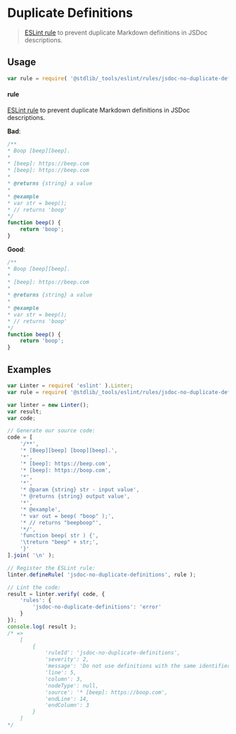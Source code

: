 # Duplicate Definitions

> [ESLint rule][eslint-rules] to prevent duplicate Markdown definitions in JSDoc descriptions.

<section class="intro">

</section>

<!-- /.intro -->

<section class="usage">

## Usage

```javascript
var rule = require( '@stdlib/_tools/eslint/rules/jsdoc-no-duplicate-definitions' );
```

#### rule

[ESLint rule][eslint-rules] to prevent duplicate Markdown definitions in JSDoc descriptions.

**Bad**:

<!-- eslint-disable stdlib/jsdoc-no-duplicate-definitions, stdlib/jsdoc-markdown-remark -->

```javascript
/**
* Boop [beep][beep].
*
* [beep]: https://beep.com
* [beep]: https://beep.com
*
* @returns {string} a value
*
* @example
* var str = beep();
* // returns 'boop'
*/
function beep() {
    return 'boop';
}
```

**Good**:

```javascript
/**
* Boop [beep][beep].
*
* [beep]: https://beep.com
*
* @returns {string} a value
*
* @example
* var str = beep();
* // returns 'boop'
*/
function beep() {
    return 'boop';
}
```

</section>

<!-- /.usage -->

<section class="examples">

## Examples

<!-- eslint no-undef: "error" -->

```javascript
var Linter = require( 'eslint' ).Linter;
var rule = require( '@stdlib/_tools/eslint/rules/jsdoc-no-duplicate-definitions' );

var linter = new Linter();
var result;
var code;

// Generate our source code:
code = [
    '/**',
    '* [Beep][beep] [boop][beep].',
    '*',
    '* [beep]: https://beep.com',
    '* [beep]: https://boop.com',
    '*',
    '*',
    '* @param {string} str - input value',
    '* @returns {string} output value',
    '*',
    '* @example',
    '* var out = beep( "boop" );',
    '* // returns "beepboop"',
    '*/',
    'function beep( str ) {',
    '\treturn "beep" + str;',
    '}'
].join( '\n' );

// Register the ESLint rule:
linter.defineRule( 'jsdoc-no-duplicate-definitions', rule );

// Lint the code:
result = linter.verify( code, {
    'rules': {
        'jsdoc-no-duplicate-definitions': 'error'
    }
});
console.log( result );
/* =>
    [
        {
            'ruleId': 'jsdoc-no-duplicate-definitions',
            'severity': 2,
            'message': 'Do not use definitions with the same identifier (3:1)',
            'line': 5,
            'column': 3,
            'nodeType': null,
            'source': '* [beep]: https://boop.com',
            'endLine': 14,
            'endColumn': 3
        }
    ]
*/
```

</section>

<!-- /.examples -->

<section class="links">

[eslint-rules]: https://eslint.org/docs/developer-guide/working-with-rules

</section>

<!-- /.links -->
